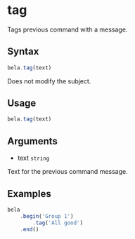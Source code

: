 # tag

Tags previous command with a message.

## Syntax

```js
bela.tag(text)
```
Does not modify the subject.

## Usage

```js
bela.tag(text)
```

## Arguments

- text `string`

Text for the previous command message.

## Examples

```js
bela
    .begin('Group 1')
        .tag('All good')
    .end()
```